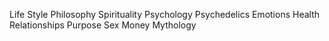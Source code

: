Life Style
Philosophy
Spirituality
Psychology
Psychedelics
Emotions
Health
Relationships
Purpose
Sex
Money
Mythology